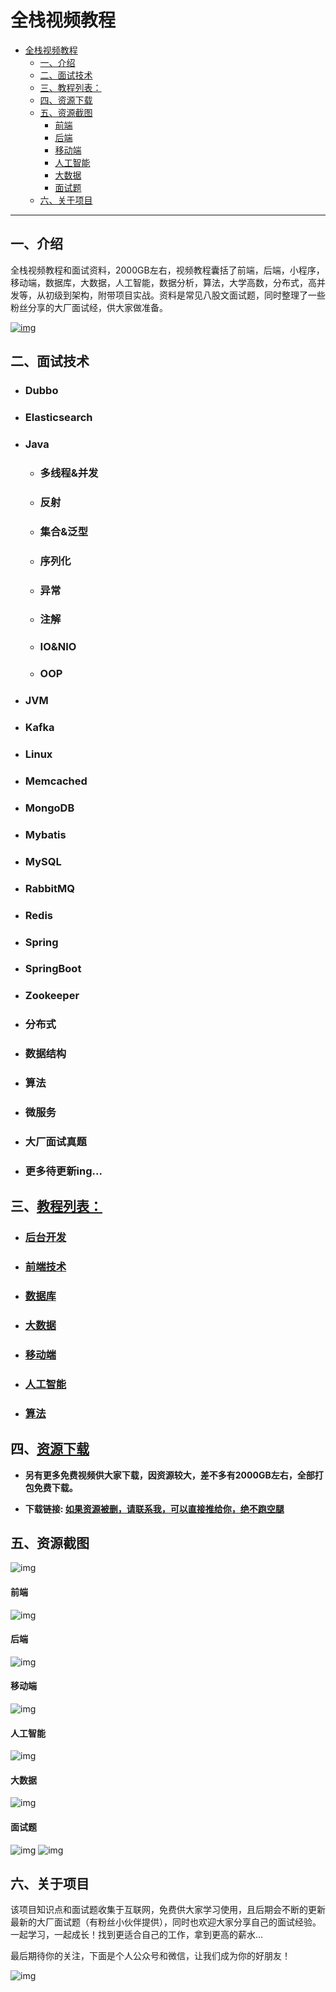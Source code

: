 # 全栈视频教程

- [全栈视频教程](#全栈视频教程)
  - [一、介绍](#一介绍)
  - [二、面试技术](#二面试技术)
  - [三、教程列表：](#三教程列表)
  - [四、资源下载](#四资源下载)
  - [五、资源截图](#五资源截图)
      - [前端](#前端)
      - [后端](#后端)
      - [移动端](#移动端)
      - [人工智能](#人工智能)
      - [大数据](#大数据)
      - [面试题](#面试题)
  - [六、关于项目](#六关于项目)

---



## 一、介绍

全栈视频教程和面试资料，2000GB左右，视频教程囊括了前端，后端，小程序，移动端，数据库，大数据，人工智能，数据分析，算法，大学高数，分布式，高并发等，从初级到架构，附带项目实战。资料是常见八股文面试题，同时整理了一些粉丝分享的大厂面试经，供大家做准备。

[![img](docs/img/Release_Preview_image_1280x600_IntelliJIDEA-2x.jpg)](http://www.idejihuo.com)



## 二、面试技术

- ### Dubbo
- ### Elasticsearch
- ### Java
  - ### 多线程&并发
  - ### 反射
  - ### 集合&泛型
  - ### 序列化
  - ### 异常
  - ### 注解
  - ### IO&NIO
  - ### OOP
- ### JVM
- ### Kafka
- ### Linux
- ### Memcached
- ### MongoDB
- ### Mybatis
- ### MySQL
- ### RabbitMQ
- ### Redis
- ### Spring
- ### SpringBoot
- ### Zookeeper
- ### 分布式
- ### 数据结构
- ### 算法
- ### 微服务
- ### 大厂面试真题
- ### 更多待更新ing...



## 三、[教程列表：]()

- ### [后台开发]()
- ### [前端技术]()
- ### [数据库]()
- ### [大数据]()
- ### [移动端]()
- ### [人工智能]()
- ### [算法]()



## 四、[资源下载]()

- **另有更多免费视频供大家下载，因资源较大，差不多有2000GB左右，全部打包免费下载。**

- **下载链接: [如果资源被删，请联系我，可以直接推给你，绝不跑空腿](/video/README.md)**



## 五、资源截图
![img](/video/img/101.jpg)

#### 前端
![img](/video/img/102.jpg)

#### 后端
![img](/video/img/103.jpg)

#### 移动端
![img](/video/img/104.jpg)

#### 人工智能
![img](/video/img/105.jpg)

#### 大数据
![img](/video/img/106.jpg)

#### 面试题
![img](/video/img/107.jpg)
![img](/video/img/108.jpg)



## 六、关于项目

该项目知识点和面试题收集于互联网，免费供大家学习使用，且后期会不断的更新最新的大厂面试题（有粉丝小伙伴提供），同时也欢迎大家分享自己的面试经验。一起学习，一起成长！找到更适合自己的工作，拿到更高的薪水...

最后期待你的关注，下面是个人公众号和微信，让我们成为你的好朋友！

![img](/video/img/zhongmayisheng.png)